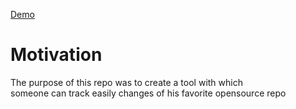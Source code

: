 [Demo](https://shmrh.csb.app/)  

# Motivation
The purpose of this repo was to create a tool with which   
someone can track easily changes of his favorite opensource repo
